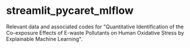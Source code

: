 # streamlit_pycaret_mlflow


Relevant data and associated codes for "Quantitative Identification of the Co-exposure Effects of E-waste Pollutants on Human Oxidative Stress by Explainable Machine Learning".
